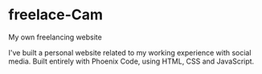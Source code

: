 # freelace-Cam
My own freelancing website

I've built a personal website related to my working experience with social media. 
Built entirely with Phoenix Code, using HTML, CSS and JavaScript. 

